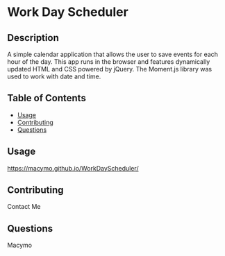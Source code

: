 # Work Day Scheduler

## Description
A simple calendar application that allows the user to save events for each hour of the day. This app runs in the browser and features dynamically updated HTML and CSS powered by jQuery. The Moment.js library was used to work with date and time.

## Table of Contents

* [Usage](#usage)
* [Contributing](#contributing)
* [Questions](#questions)

## Usage
https://macymo.github.io/WorkDayScheduler/

## Contributing
Contact Me

## Questions
Macymo


